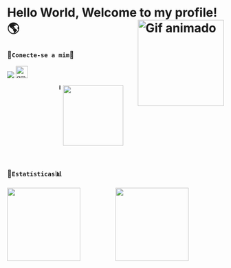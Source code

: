 # Hello World, Welcome to my profile!    :earth_americas: <img src="https://github.com/user-attachments/assets/38e391ee-b00f-4516-8d71-e6ee9fb86a50" height="200px" align="right" alt="Gif animado">

  ### 🔸```Conecte-se a mim```:crown:
  <div> 
    <a href="https://www.linkedin.com/in/ryan-lima-705149317/" target="_blank"><img src="https://img.shields.io/badge/LinkedIn-0077B5?style=for-the-badge&logo=linkedin&logoColor=white"></a>
      <a href="mailto:ry90ryan@gmail.com" target="_blank">
     <img src="https://img.shields.io/static/v1?message=Gmail&logo=gmail&label=&color=D14836&logoColor=white&labelColor=&style=for-the-badge" height="28" alt="gmail logo"  
  </a>
  
</a> 

  <span style="display: flex; align-items: right; margin-left: 120px;"> <!-- Aumentado para 110px -->
    <span style="font-size: 8px; margin-right: 5px;">  :mag_right: </span>
    <img src="https://profile-counter.glitch.me/RyanLima7/count.svg" style="width: 140px;">
  </span>
</div>

<br>


### 🔸```Estatísticas```:bar_chart:
<div style="display: flex; justify-content: space-between; width: 100%; align-items: center;">
  <img height="170em" src="https://github-readme-stats.vercel.app/api/top-langs/?username=RyanLima7&layout=compact&langs_count=10&theme=tokyonight&custom_title=Tecnologias" style="flex: 1;"/>
  
  <img height="170em" src="https://github-readme-stats.vercel.app/api?username=RyanLima7&show_icons=true&theme=tokyonight&include_all_commits=true&locale=pt-br&count_private=true" style="flex: 1;"/>
</div>




